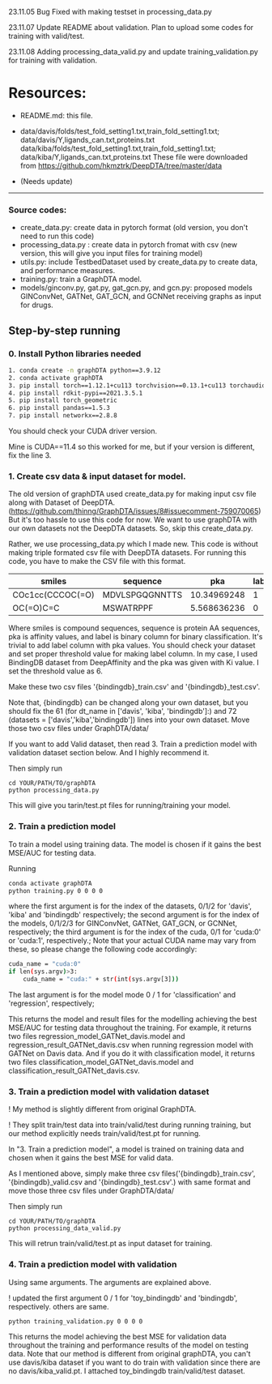 23.11.05 Bug Fixed with making testset in processing_data.py

23.11.07 Update README about validation. Plan to upload some codes for training with valid/test.

23.11.08 Adding processing_data_valid.py and update training_validation.py for training with validation.

# Resources:

+ README.md: this file.
+ data/davis/folds/test_fold_setting1.txt,train_fold_setting1.txt; data/davis/Y,ligands_can.txt,proteins.txt
  data/kiba/folds/test_fold_setting1.txt,train_fold_setting1.txt; data/kiba/Y,ligands_can.txt,proteins.txt
  These file were downloaded from https://github.com/hkmztrk/DeepDTA/tree/master/data

+ (Needs update)

---------


###  Source codes:
+ create_data.py: create data in pytorch format (old version, you don't need to run this code)
+ processing_data.py : create data in pytorch fromat with csv (new version, this will give you input files for training model)
+ utils.py: include TestbedDataset used by create_data.py to create data, and performance measures.
+ training.py: train a GraphDTA model.
+ models/ginconv.py, gat.py, gat_gcn.py, and gcn.py: proposed models GINConvNet, GATNet, GAT_GCN, and GCNNet receiving graphs as input for drugs.

## Step-by-step running


### 0. Install Python libraries needed

```sh
1. conda create -n graphDTA python==3.9.12
2. conda activate graphDTA
3. pip install torch==1.12.1+cu113 torchvision==0.13.1+cu113 torchaudio==0.12.1 --extra-index-url https://download.pytorch.org/whl/cu113
4. pip install rdkit-pypi==2021.3.5.1
5. pip install torch_geometric
6. pip install pandas==1.5.3
7. pip install networkx==2.8.8
```
You should check your CUDA driver version.

Mine is CUDA==11.4 so this worked for me, but if your version is different, fix the line 3.


### 1. Create csv data & input dataset for model.
The old version of graphDTA used create_data.py for making input csv file along with Dataset of DeepDTA. (https://github.com/thinng/GraphDTA/issues/8#issuecomment-759070065)
But it's too hassle to use this code for now. We want to use graphDTA with our own datasets not the DeepDTA datasets.
So, skip this create_data.py.

Rather, we use processing_data.py which I made new. This code is without making triple formated csv file with DeepDTA datasets.
For running this code, you have to make the CSV file with this format.


| smiles  | sequence | pka | label |
| ------------- | ------------- |------------- |------------- |
| COc1cc(CCCOC(=O)  | MDVLSPGQGNNTTS  |10.34969248 | 1 |
| OC(=O)C=C | MSWATRPPF  |5.568636236 | 0

Where smiles is compound sequences, sequence is protein AA sequences, pka is affinity values, and label is binary column for binary classification.
It's trivial to add label column with pka values. You should check your dataset and set proper threshold value for making label column.
In my case, I used BindingDB dataset from DeepAffinity and the pka was given with Ki value. I set the threshold value as 6.

Make these two csv files '{bindingdb}_train.csv' and '{bindingdb}_test.csv'.

Note that, {bindingdb} can be changed along your own dataset, but you should fix the 61 (for dt_name in ['davis', 'kiba', 'bindingdb']:)
and 72 (datasets = ['davis','kiba','bindingdb']) lines into your own dataset.
Move those two csv files under GraphDTA/data/

If you want to add Valid dataset, then read 3. Train a prediction model with validation dataset section below.
And I highly recommend it.

Then simply run 
```
cd YOUR/PATH/TO/graphDTA
python processing_data.py
```

This will give you tarin/test.pt files for running/training your model.

### 2. Train a prediction model
To train a model using training data. The model is chosen if it gains the best MSE/AUC for testing data.

Running 

```sh
conda activate graphDTA
python training.py 0 0 0 0
```


where the first argument is for the index of the datasets, 0/1/2 for 'davis', 'kiba' and 'bindingdb' respectively;
 the second argument is for the index of the models, 0/1/2/3 for GINConvNet, GATNet, GAT_GCN, or GCNNet, respectively;
 the third argument is for the index of the cuda, 0/1 for 'cuda:0' or 'cuda:1', respectively.;
 Note that your actual CUDA name may vary from these, so please change the following code accordingly:
```sh
cuda_name = "cuda:0"
if len(sys.argv)>3:
    cuda_name = "cuda:" + str(int(sys.argv[3])) 
```
 The last argument is for the model mode 0 / 1 for 'classification' and 'regression', respectively;

This returns the model and result files for the modelling achieving the best MSE/AUC for testing data throughout the training.
For example, it returns two files regression_model_GATNet_davis.model and regression_result_GATNet_davis.csv when running regression model with GATNet on Davis data.
And if you do it with classification model, it returns two files classification_model_GATNet_davis.model and classification_result_GATNet_davis.csv.

### 3. Train a prediction model with validation dataset
! My method is slightly different from original GraphDTA.

! They split train/test data into train/valid/test during running training, but our method explicitly needs train/valid/test.pt for running.

In "3. Train a prediction model", a model is trained on training data and chosen when it gains the best MSE for valid data.

As I mentioned above, simply make three csv files('{bindingdb}_train.csv', '{bindingdb}_valid.csv and '{bindingdb}_test.csv'.) with same format 
and move those three csv files under GraphDTA/data/

Then simply run 
```
cd YOUR/PATH/TO/graphDTA
python processing_data_valid.py
```
This will retrun train/valid/test.pt as input dataset for training.

### 4. Train a prediction model with validation
Using same arguments. The arguments are explained above.

! updated the first argument 0 / 1 for 'toy_bindingdb' and 'bindingdb', respectively. others are same.

```sh
python training_validation.py 0 0 0 0
```

This returns the model achieving the best MSE for validation data throughout the training and performance results of the model on testing data.
Note that our method is different from original graphDTA, you can't use davis/kiba dataset if you want to do train with validation since there are no davis/kiba_valid.pt.
I attached toy_bindingdb train/valid/test dataset.

